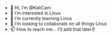 - 👋 Hi, I’m @KaliCam
- 👀 I’m interested in Linux 
- 🌱 I’m currently learning Linux
- 💞️ I’m looking to collaborate on all things Linux
- 📫 How to reach me... I'll add that later✌

<!---
KaliCam/KaliCam is a ✨ special ✨ repository because its `README.md` (this file) appears on your GitHub profile.
You can click the Preview link to take a look at your changes.
--->
